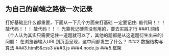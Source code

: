  ## 为自己的前端之路做一次记录
 打好基础比什么都重要，下面从一下几个方面来打基础
 一定要记住:
        敲代码！！！
        敲代码！！！
        敲代码！！！
        光靠死记硬背没有用的，要去实践才行
 ###1.网络
    （个人认为其实只需要记住一道题就可以了，其他的题都是从这道题衍生出来的）
    问题： 在浏览器输入URL到页面呈现，这中间都发生了什么？
 ###2.数据结构与算法
 ###3.html5&css3
 ###3.js
 ###4.node.js
 ###5.框架
